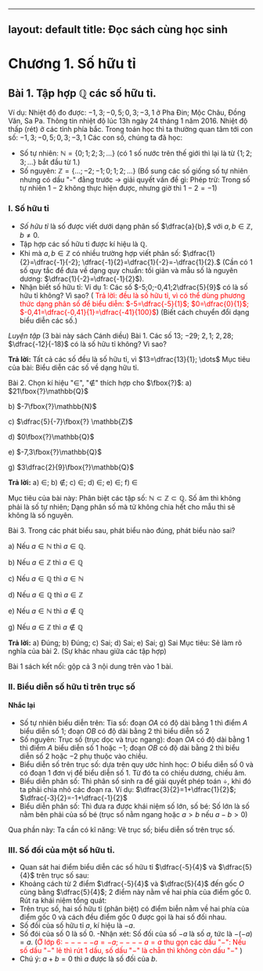---
layout: default
title: Đọc sách cùng học sinh
----

# Chương 1. Số hữu tỉ
## Bài 1. Tập hợp $\mathbb{Q}$ các số hữu tỉ.
Ví dụ: Nhiệt độ đo được: $-1,3; -0,5; 0,3; -3,1$ ở Pha Đin; Mộc Châu, Đồng Văn, Sa Pa.
Thông tin nhiệt độ lúc 13h ngày 24 tháng 1 năm 2016. Nhiệt độ thấp (rét) ở các tỉnh phía bắc.
Trong toán học thì ta thường quan tâm tới con số: $-1,3; -0,5; 0,3; -3,1$
Các con số, chúng ta đã học: 
- Số tự nhiên: $\mathbb{N}=\{0;1;2;3;\dots \}$ (có 1 số nước trên thế giới thì lại là từ $\{1;2;3;\dots \}$ bắt đầu từ 1.)
- Số nguyên: $\mathbb{Z} =\{\dots; -2;-1;0;1;2;\dots \}$ (Bổ sung các số giống số tự nhiên nhưng có dấu "-" đằng trước -> giải quyết vấn đề gì: Phép trừ: Trong số tự nhiên $1-2$ không thực hiện được, nhưng giờ thì $1-2=-1$)  
### I. Số hữu tỉ
- *Số hữu tỉ* là số được viết dưới dạng phân số $\dfrac{a}{b},$ với $a,b\in \mathbb{Z}, b\neq 0$.
- Tập hợp các số hữu tỉ được kí hiệu là $\mathbb{Q}$.
- Khi mà $a,b\in \mathbb{Z}$ có nhiều trường hợp viết phân số: $\dfrac{1}{2}=\dfrac{-1}{-2}; \dfrac{-1}{2}=\dfrac{1}{-2}=-\dfrac{1}{2}.$
(Cần có 1 số quy tắc để đưa về dạng quy chuẩn: tối giản và mẫu số là nguyên dương: $\dfrac{1}{-2}=\dfrac{-1}{2}$).
- Nhận biết số hữu tỉ: Ví dụ 1: Các số $-5;0;-0,41;2\dfrac{5}{9}$ có là số hữu tỉ không? Vì sao? (<span style="color:red"> Trả lời: đều là số hữu tỉ, vì có thể dùng phương thức dạng phân số  để biểu diễn: $-5=\dfrac{-5}{1}$; $0=\dfrac{0}{1}$; $-0,41=\dfrac{-0,41}{1}=\dfrac{-41}{100}$</span>)
(Biết cách chuyển đổi dạng biểu diễn các số.)

*Luyện tập* (3 bài này sách Cánh diều)
Bài 1. Các số $13$; $-29$; $2,1$; $2,28$; $\dfrac{-12}{-18}$ có là số hữu tỉ không? Vì sao?

**Trả lời:**
Tất cả các số đều là số hữu tỉ, vì $13=\dfrac{13}{1}; \dots$
Mục tiêu của bài: Biểu diễn các số về dạng hữu tỉ.

Bài 2. Chọn kí hiệu "$\in$", "$\notin$" thích hợp cho $\fbox{?}$:
a) $21\fbox{?}\mathbb{Q}$

b) $-7\fbox{?}\mathbb{N}$

c) $\dfrac{5}{-7}\fbox{?} \mathbb{Z}$

d) $0\fbox{?}\mathbb{Q}$

e) $-7,3\fbox{?}\mathbb{Q}$

g) $3\dfrac{2}{9}\fbox{?}\mathbb{Q}$

**Trả lời:**
a) $\in$; b) $\notin$; c) $\in$; d) $\in$; e) $\in$; f) $\in$

Mục tiêu của bài này: Phân biệt các tập số: $\mathbb{N} \subset \mathbb{Z}\subset \mathbb{Q}.$
Số âm thì không phải là số tự nhiên;
Dạng phân số mà tử không chia hết cho mẫu thì sẽ không là số nguyên.

Bài 3. Trong các phát biểu sau, phát biểu nào đúng, phát biểu nào sai?

a) Nếu $a\in \mathbb{N}$ thì $a\in \mathbb{Q}.$

b) Nếu $a\in \mathbb{Z}$ thì $a\in \mathbb{Q}$

c) Nếu $a\in \mathbb{Q}$ thì $a\in \mathbb{N}$

d) Nếu $a\in \mathbb{Q}$ thì $a\in \mathbb{Z}$

e) Nếu $a\in \mathbb{N}$ thì $a\notin \mathbb{Q}$

g) Nếu $a\in \mathbb{Z}$ thì $a\notin \mathbb{Q}$

**Trả lời:**
a) Đúng; b) Đúng; c) Sai; d) Sai; e) Sai; g) Sai
Mục tiêu: Sẽ làm rõ nghĩa của bài 2. (Sự khác nhau giữa các tập hợp)

Bài 1 sách kết nối: gộp cả 3 nội dung trên vào 1 bài.

### II. Biểu diễn số hữu tỉ trên trục số
#### Nhắc lại
- Số tự nhiên biểu diễn trên: Tia số: đoạn $OA$ có độ dài bằng 1 thì  điểm $A$ biểu diễn số $1$; đoạn $OB$ có độ dài bằng $2$ thì biểu diễn số $2$
- Số nguyên: Trục số (trục dọc và trục ngang): đoạn $OA$ có độ dài bằng 1 thì  điểm $A$ biểu diễn số $1$ hoặc $-1$; đoạn $OB$ có độ dài bằng $2$ thì biểu diễn số $2$ hoặc $-2$ phụ thuộc vào chiều.
- Biểu diễn số trên trục số: dựa trên quy ước hình học: $O$ biểu diễn số $0$ và có đoạn 1 đơn vị để biểu diễn số 1. Từ đó ta có chiều dương, chiều âm.
- Biểu diễn phân số: Thì phân số sinh ra để giải quyết phép toán $\div$, khi đó ta phải chia nhỏ các đoạn ra.
Ví dụ: $\dfrac{3}{2}=1+\dfrac{1}{2}$; $\dfrac{-3}{2}=-1+\dfrac{-1}{2}$  
- Biểu diễn phân số: Thì đưa ra được khái niệm số lớn, số bé: Số lớn là số nằm bên phải của số bé (trục số nằm ngang hoặc $a\gt b$ nếu $a-b\gt 0$)

Qua phần này: Ta cần có kĩ năng: Vẽ trục số; biểu diễn số trên trục số.

### III. Số đối của một số hữu tỉ.
- Quan sát hai điểm biểu diễn các số hữu tỉ $\dfrac{-5}{4}$ và $\dfrac{5}{4}$ trên trục số sau:
- Khoảng cách từ 2 điểm $\dfrac{-5}{4}$ và $\dfrac{5}{4}$ đến gốc $O$ cùng bằng $\dfrac{5}{4}$; 2 điểm này nằm về hai phía của điểm gốc $0$.
Rút ra khái niệm tổng quát:
- Trên trục số, hai số hữu tỉ (phân biệt) có điểm biễn nằm về hai phía của điểm gốc $0$ và cách đều điểm gốc $0$ được gọi là hai số đối nhau.
- Số đối của số hữu tỉ $a$, kí hiệu là $-a$.
- Số đói của số $0$ là số $0$.
-Nhận xét: Số đối của số $-a$ là số $a$, tức là $-(-a)=a.$ (<span style="color:red">Ở lớp 6: $-----a =-a; ----a=a$ thu gọn các dấu "$-$": Nếu số dấu "$-$" lẻ thì rút 1 dấu, số dấu "$-$" là chẵn thì không còn dấu "$-$" </span>)
- Chú ý: $a+b=0$ thì $a$ được là số đối của $b$.
